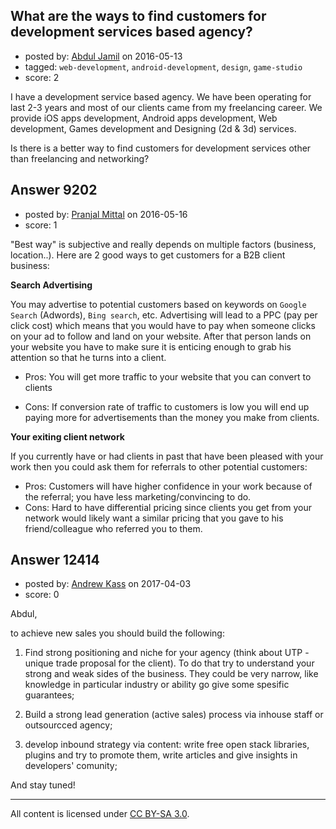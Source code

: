 ## What are the ways to find customers for development services based agency?

- posted by: [Abdul Jamil](https://stackexchange.com/users/3418770/abdul-jamil) on 2016-05-13
- tagged: `web-development`, `android-development`, `design`, `game-studio`
- score: 2

I have a development service based agency. We have been operating for last 2-3 years and most of our clients came from my freelancing career. We provide iOS apps development, Android apps development, Web development, Games development and Designing (2d & 3d) services.

Is there is a better way to find customers for development services other than freelancing and networking?


## Answer 9202

- posted by: [Pranjal Mittal](https://stackexchange.com/users/2037179/pranjal-mittal) on 2016-05-16
- score: 1

"Best way" is subjective and really depends on multiple factors (business, location..). Here are 2 good ways to get customers for a B2B client business:

**Search Advertising**

You may advertise to potential customers based on keywords on `Google Search` (Adwords), `Bing search`, etc. Advertising will lead to a PPC (pay per click cost) which means that you would have to pay when someone clicks on your ad to follow and land on your website. After that person lands on your website you have to make sure it is enticing enough to grab his attention so that he turns into a client.

- Pros: You will get more traffic to your website that you can convert to clients

- Cons: If conversion rate of traffic to customers is low you will end up paying more for advertisements than the money you make from clients.

**Your exiting client network**

If you currently have or had clients in past that have been pleased with your work then you could ask them for referrals to other potential customers:

- Pros: Customers will have higher confidence in your work because of the referral; you have less marketing/convincing to do.
- Cons: Hard to have differential pricing since clients you get from your network would likely want a similar pricing that you gave to his friend/colleague who referred you to them.


## Answer 12414

- posted by: [Andrew Kass](https://stackexchange.com/users/10591553/andrew-kass) on 2017-04-03
- score: 0

Abdul,

to achieve new sales you should build the following:

1) Find strong positioning and niche for your agency (think about UTP - unique trade proposal for the client). To do that try to understand your strong and weak sides of the business. They could be very narrow, like knowledge in particular industry or ability go give some spesific guarantees;

2) Build a strong lead generation (active sales) process via inhouse staff or outsourcced agency;

3) develop inbound strategy via content: write free open stack libraries, plugins and try to promote them, write articles and give insights in developers' comunity;

And stay tuned!




---

All content is licensed under [CC BY-SA 3.0](https://creativecommons.org/licenses/by-sa/3.0/).
